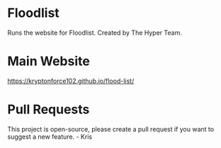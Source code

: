 # Floodlist
Runs the website for Floodlist.
Created by The Hyper Team.

# Main Website
https://kryptonforce102.github.io/flood-list/

# Pull Requests
This project is open-source, please create a pull request if you want to suggest a new feature.
\- Kris